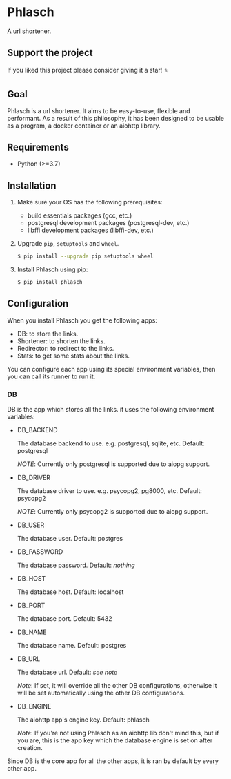 # Phlasch

A url shortener.

## Support the project

If you liked this project please consider giving it a star! ⭐️

## Goal

Phlasch is a url shortener. It aims to be easy-to-use, flexible and
performant. As a result of this philosophy, it has been designed to be usable
as a program, a docker container or an aiohttp library.

## Requirements

- Python (\>=3.7)

## Installation

1. Make sure your OS has the following prerequisites:

   - build essentials packages (gcc, etc.)
   - postgresql development packages (postgresql-dev, etc.)
   - libffi development packages (libffi-dev, etc.)

2. Upgrade `pip`, `setuptools` and `wheel`.

   ``` bash
   $ pip install --upgrade pip setuptools wheel
   ```

3. Install Phlasch using pip:

   ``` bash
   $ pip install phlasch
   ```

## Configuration

When you install Phlasch you get the following apps:

- DB: to store the links.
- Shortener: to shorten the links.
- Redirector: to redirect to the links.
- Stats: to get some stats about the links.

You can configure each app using its special environment variables, then you
can call its runner to run it.

### DB

DB is the app which stores all the links. it uses the following
environment variables:

- DB_BACKEND

  The database backend to use. e.g. postgresql, sqlite, etc.
  Default: postgresql

  *NOTE*: Currently only postgresql is supported due to aiopg support.

- DB_DRIVER

  The database driver to use. e.g. psycopg2, pg8000, etc.
  Default: psycopg2

  *NOTE*: Currently only psycopg2 is supported due to aiopg support.

- DB_USER

  The database user.
  Default: postgres

- DB_PASSWORD

  The database password.
  Default: *nothing*

- DB_HOST

  The database host.
  Default: localhost

- DB_PORT

  The database port.
  Default: 5432

- DB_NAME

  The database name.
  Default: postgres

- DB_URL

  The database url.
  Default: *see note*

  *Note*: If set, it will override all the other DB configurations, otherwise
  it will be set automatically using the other DB configurations.

- DB_ENGINE

  The aiohttp app's engine key.
  Default: phlasch

  *Note*: If you're not using Phlasch as an aiohttp lib don't mind this, but
  if you are, this is the app key which the database engine is set on after
  creation.

Since DB is the core app for all the other apps, it is ran by default by every
other app.
